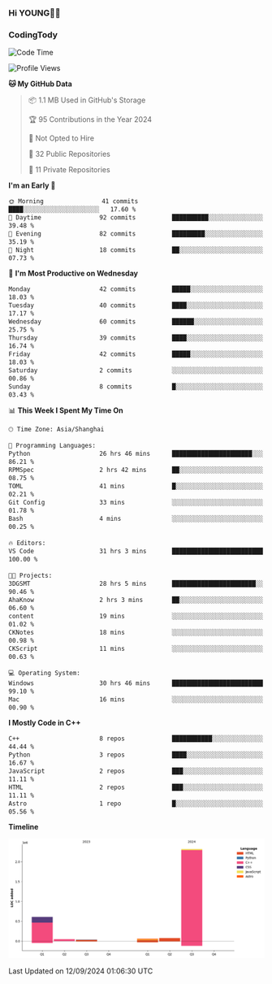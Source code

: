 <!--
**IHKYoung/IHKYoung** is a ✨ _special_ ✨ repository because its `README.md` (this file) appears on your GitHub profile.

Here are some ideas to get you started:

- 🔭 I’m currently working on ...
- 🌱 I’m currently learning ...
- 👯 I’m looking to collaborate on ...
- 🤔 I’m looking for help with ...
- 💬 Ask me about ...
- 📫 How to reach me: ...
- 😄 Pronouns: ...
- ⚡ Fun fact: ...
-->

### Hi YOUNG👋🏻


### CodingTody
<!--START_SECTION:waka-->
![Code Time](http://img.shields.io/badge/Code%20Time-136%20hrs%2049%20mins-blue)

![Profile Views](http://img.shields.io/badge/Profile%20Views-0-blue)

**🐱 My GitHub Data** 

> 📦 1.1 MB Used in GitHub's Storage 
 > 
> 🏆 95 Contributions in the Year 2024
 > 
> 🚫 Not Opted to Hire
 > 
> 📜 32 Public Repositories 
 > 
> 🔑 11 Private Repositories 
 > 
**I'm an Early 🐤** 

```text
🌞 Morning                41 commits          ████░░░░░░░░░░░░░░░░░░░░░   17.60 % 
🌆 Daytime                92 commits          ██████████░░░░░░░░░░░░░░░   39.48 % 
🌃 Evening                82 commits          █████████░░░░░░░░░░░░░░░░   35.19 % 
🌙 Night                  18 commits          ██░░░░░░░░░░░░░░░░░░░░░░░   07.73 % 
```
📅 **I'm Most Productive on Wednesday** 

```text
Monday                   42 commits          █████░░░░░░░░░░░░░░░░░░░░   18.03 % 
Tuesday                  40 commits          ████░░░░░░░░░░░░░░░░░░░░░   17.17 % 
Wednesday                60 commits          ██████░░░░░░░░░░░░░░░░░░░   25.75 % 
Thursday                 39 commits          ████░░░░░░░░░░░░░░░░░░░░░   16.74 % 
Friday                   42 commits          █████░░░░░░░░░░░░░░░░░░░░   18.03 % 
Saturday                 2 commits           ░░░░░░░░░░░░░░░░░░░░░░░░░   00.86 % 
Sunday                   8 commits           █░░░░░░░░░░░░░░░░░░░░░░░░   03.43 % 
```


📊 **This Week I Spent My Time On** 

```text
🕑︎ Time Zone: Asia/Shanghai

💬 Programming Languages: 
Python                   26 hrs 46 mins      ██████████████████████░░░   86.21 % 
RPMSpec                  2 hrs 42 mins       ██░░░░░░░░░░░░░░░░░░░░░░░   08.75 % 
TOML                     41 mins             █░░░░░░░░░░░░░░░░░░░░░░░░   02.21 % 
Git Config               33 mins             ░░░░░░░░░░░░░░░░░░░░░░░░░   01.78 % 
Bash                     4 mins              ░░░░░░░░░░░░░░░░░░░░░░░░░   00.25 % 

🔥 Editors: 
VS Code                  31 hrs 3 mins       █████████████████████████   100.00 % 

🐱‍💻 Projects: 
3DGSMT                   28 hrs 5 mins       ███████████████████████░░   90.46 % 
AhaKnow                  2 hrs 3 mins        ██░░░░░░░░░░░░░░░░░░░░░░░   06.60 % 
content                  19 mins             ░░░░░░░░░░░░░░░░░░░░░░░░░   01.02 % 
CKNotes                  18 mins             ░░░░░░░░░░░░░░░░░░░░░░░░░   00.98 % 
CKScript                 11 mins             ░░░░░░░░░░░░░░░░░░░░░░░░░   00.63 % 

💻 Operating System: 
Windows                  30 hrs 46 mins      █████████████████████████   99.10 % 
Mac                      16 mins             ░░░░░░░░░░░░░░░░░░░░░░░░░   00.90 % 
```

**I Mostly Code in C++** 

```text
C++                      8 repos             ███████████░░░░░░░░░░░░░░   44.44 % 
Python                   3 repos             ████░░░░░░░░░░░░░░░░░░░░░   16.67 % 
JavaScript               2 repos             ███░░░░░░░░░░░░░░░░░░░░░░   11.11 % 
HTML                     2 repos             ███░░░░░░░░░░░░░░░░░░░░░░   11.11 % 
Astro                    1 repo              █░░░░░░░░░░░░░░░░░░░░░░░░   05.56 % 
```



**Timeline**

![Lines of Code chart](https://raw.githubusercontent.com/IHKYoung/IHKYoung/baseline/assets/bar_graph.png)


 Last Updated on 12/09/2024 01:06:30 UTC
<!--END_SECTION:waka-->

